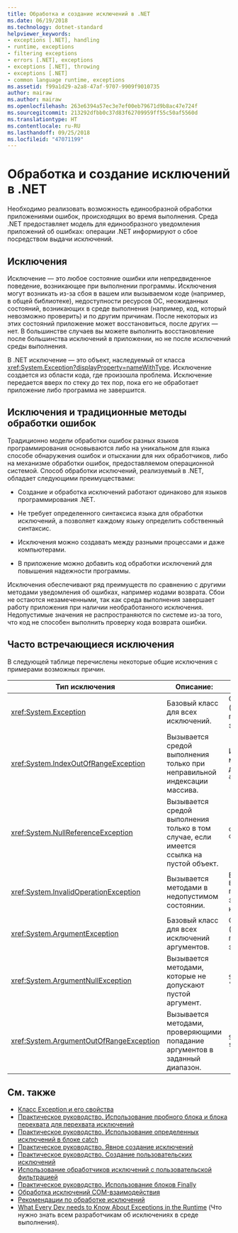 ```yaml
---
title: Обработка и создание исключений в .NET
ms.date: 06/19/2018
ms.technology: dotnet-standard
helpviewer_keywords:
- exceptions [.NET], handling
- runtime, exceptions
- filtering exceptions
- errors [.NET], exceptions
- exceptions [.NET], throwing
- exceptions [.NET]
- common language runtime, exceptions
ms.assetid: f99a1d29-a2a8-47af-9707-9909f9010735
author: mairaw
ms.author: mairaw
ms.openlocfilehash: 263e6394a57ec3e7ef00eb79671d9b8ac47e724f
ms.sourcegitcommit: 213292dfbb0c37d83f62709959ff55c50af5560d
ms.translationtype: HT
ms.contentlocale: ru-RU
ms.lasthandoff: 09/25/2018
ms.locfileid: "47071199"
---
```

# <a name="handling-and-throwing-exceptions-in-net"></a>Обработка и создание исключений в .NET

Необходимо реализовать возможность единообразной обработки приложениями ошибок, происходящих во время выполнения. Среда .NET предоставляет модель для единообразного уведомления приложений об ошибках: операции .NET информируют о сбое посредством выдачи исключений.

## <a name="exceptions"></a>Исключения

Исключение — это любое состояние ошибки или непредвиденное поведение, возникающее при выполнении программы. Исключения могут возникать из-за сбоя в вашем или вызываемом коде (например, в общей библиотеке), недоступности ресурсов ОС, неожиданных состояний, возникающих в среде выполнения (например, код, который невозможно проверить) и по другим причинам. После некоторых из этих состояний приложение может восстановиться, после других — нет. В большинстве случаев вы можете выполнить восстановление после большинства исключений в приложении, но не после исключений среды выполнения.

В .NET исключение — это объект, наследуемый от класса <xref:System.Exception?displayProperty=nameWithType>. Исключение создается из области кода, где произошла проблема. Исключение передается вверх по стеку до тех пор, пока его не обработает приложение либо программа не завершится.

## <a name="exceptions-vs-traditional-error-handling-methods"></a>Исключения и традиционные методы обработки ошибок

Традиционно модели обработки ошибок разных языков программирования основываются либо на уникальном для языка способе обнаружения ошибок и отыскании для них обработчиков, либо на механизме обработки ошибок, предоставляемом операционной системой. Способ обработки исключений, реализуемый в .NET, обладает следующими преимуществами:

- Создание и обработка исключений работают одинаково для языков программирования .NET.

- Не требует определенного синтаксиса языка для обработки исключений, а позволяет каждому языку определить собственный синтаксис.

- Исключения можно создавать между разными процессами и даже компьютерами.

- В приложение можно добавить код обработки исключений для повышения надежности программы.

Исключения обеспечивают ряд преимуществ по сравнению с другими методами уведомления об ошибках, например кодами возврата. Сбои не остаются незамеченными, так как среда выполнения завершает работу приложения при наличии необработанного исключения. Недопустимые значения не распространяются по системе из-за того, что код не способен выполнить проверку кода возврата ошибки.

## <a name="common-exceptions"></a>Часто встречающиеся исключения

В следующей таблице перечислены некоторые общие исключения с примерами возможных причин.

| Тип исключения | Описание: | Пример |
| -------------- | ----------- | ------- |
| <xref:System.Exception> | Базовый класс для всех исключений. | Отсутствует (используйте производный класс этого исключения). |
| <xref:System.IndexOutOfRangeException> | Вызывается средой выполнения только при неправильной индексации массива. | Индексирование массива вне допустимого диапазона: <br /> `arr[arr.Length+1]` |
| <xref:System.NullReferenceException> | Вызывается средой выполнения только в том случае, если имеется ссылка на пустой объект. | `object o = null;` <br /> `o.ToString();` |
| <xref:System.InvalidOperationException> | Вызывается методами в недопустимом состоянии. | Вызов `Enumerator.MoveNext()` после удаления элемента из базовой коллекции. |
| <xref:System.ArgumentException> | Базовый класс для всех исключений аргументов. | Отсутствует (используйте производный класс этого исключения). |
| <xref:System.ArgumentNullException> | Вызывается методами, которые не допускают пустой аргумент. | `String s = null;` <br /> `"Calculate".IndexOf(s);`|
| <xref:System.ArgumentOutOfRangeException> | Вызывается методами, проверяющими попадание аргументов в заданный диапазон. | `String s = "string";` <br /> `s.Substring(s.Length+1);` |

## <a name="see-also"></a>См. также

- [Класс Exception и его свойства](exception-class-and-properties.md)  
- [Практическое руководство. Использование пробного блока и блока перехвата для перехвата исключений](how-to-use-the-try-catch-block-to-catch-exceptions.md)  
- [Практическое руководство. Использование определенных исключений в блоке catch](how-to-use-specific-exceptions-in-a-catch-block.md)  
- [Практическое руководство. Явное создание исключений](how-to-explicitly-throw-exceptions.md)  
- [Практическое руководство. Создание пользовательских исключений](how-to-create-user-defined-exceptions.md)  
- [Использование обработчиков исключений с пользовательской фильтрацией](using-user-filtered-exception-handlers.md)  
- [Практическое руководство. Использование блоков Finally](how-to-use-finally-blocks.md)  
- [Обработка исключений COM-взаимодействия](handling-com-interop-exceptions.md)  
- [Рекомендации по обработке исключений](best-practices-for-exceptions.md)  
- [What Every Dev needs to Know About Exceptions in the Runtime](https://github.com/dotnet/coreclr/blob/master/Documentation/botr/exceptions.md) (Что нужно знать всем разработчикам об исключениях в среде выполнения).
